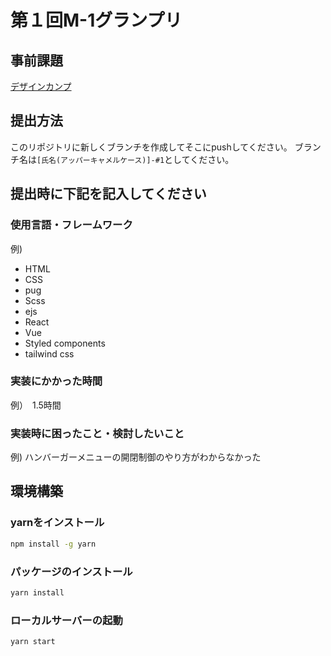 # 第１回M-1グランプリ

## 事前課題
[デザインカンプ](https://xd.adobe.com/view/23d23405-194c-4a22-8e47-a3d5708c7c5b-7681/?hints=off)

## 提出方法
このリポジトリに新しくブランチを作成してそこにpushしてください。
ブランチ名は`[氏名(アッパーキャメルケース)]-#1`としてください。

## 提出時に下記を記入してください

### 使用言語・フレームワーク
例) 
- HTML
- CSS
- pug
- Scss
- ejs
- React
- Vue
- Styled components
- tailwind css

### 実装にかかった時間
例）　1.5時間

### 実装時に困ったこと・検討したいこと
例) ハンバーガーメニューの開閉制御のやり方がわからなかった


## 環境構築
### yarnをインストール
```bash
npm install -g yarn
```

### パッケージのインストール
```bash
yarn install
```

### ローカルサーバーの起動
```bash
yarn start
```
